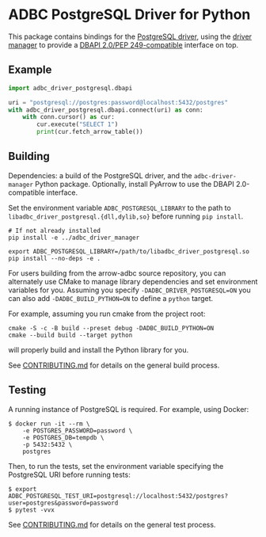 <!---
  Licensed to the Apache Software Foundation (ASF) under one
  or more contributor license agreements.  See the NOTICE file
  distributed with this work for additional information
  regarding copyright ownership.  The ASF licenses this file
  to you under the Apache License, Version 2.0 (the
  "License"); you may not use this file except in compliance
  with the License.  You may obtain a copy of the License at

    http://www.apache.org/licenses/LICENSE-2.0

  Unless required by applicable law or agreed to in writing,
  software distributed under the License is distributed on an
  "AS IS" BASIS, WITHOUT WARRANTIES OR CONDITIONS OF ANY
  KIND, either express or implied.  See the License for the
  specific language governing permissions and limitations
  under the License.
-->

# ADBC PostgreSQL Driver for Python

This package contains bindings for the [PostgreSQL driver][postgresql], using
the [driver manager][driver-manager] to provide a [DBAPI 2.0/PEP
249-compatible][dbapi] interface on top.

[dbapi]: https://peps.python.org/pep-0249/
[driver-manager]: https://arrow.apache.org/adbc/current/python/driver_manager.html
[postgresql]: https://arrow.apache.org/adbc/current/driver/postgresql.html

## Example

```python
import adbc_driver_postgresql.dbapi

uri = "postgresql://postgres:password@localhost:5432/postgres"
with adbc_driver_postgresql.dbapi.connect(uri) as conn:
    with conn.cursor() as cur:
        cur.execute("SELECT 1")
        print(cur.fetch_arrow_table())
```


## Building

Dependencies: a build of the PostgreSQL driver, and the
`adbc-driver-manager` Python package.  Optionally, install PyArrow to
use the DBAPI 2.0-compatible interface.

Set the environment variable `ADBC_POSTGRESQL_LIBRARY` to the path to
`libadbc_driver_postgresql.{dll,dylib,so}` before running `pip install`.

```
# If not already installed
pip install -e ../adbc_driver_manager

export ADBC_POSTGRESQL_LIBRARY=/path/to/libadbc_driver_postgresql.so
pip install --no-deps -e .
```

For users building from the arrow-adbc source repository, you can alternately use CMake to manage library dependencies and set environment variables for you. Assuming you specify ``-DADBC_DRIVER_POSTGRESQL=ON`` you can also add ``-DADBC_BUILD_PYTHON=ON`` to define a ``python`` target.

For example, assuming you run cmake from the project root:

```shell
cmake -S -c -B build --preset debug -DADBC_BUILD_PYTHON=ON
cmake --build build --target python
```

will properly build and install the Python library for you.

See [CONTRIBUTING.md](../../CONTRIBUTING.md) for details on the
general build process.

## Testing

A running instance of PostgreSQL is required.  For example, using Docker:

```shell
$ docker run -it --rm \
    -e POSTGRES_PASSWORD=password \
    -e POSTGRES_DB=tempdb \
    -p 5432:5432 \
    postgres
```

Then, to run the tests, set the environment variable specifying the
PostgreSQL URI before running tests:

```shell
$ export ADBC_POSTGRESQL_TEST_URI=postgresql://localhost:5432/postgres?user=postgres&password=password
$ pytest -vvx
```

See [CONTRIBUTING.md](../../CONTRIBUTING.md) for details on the
general test process.
